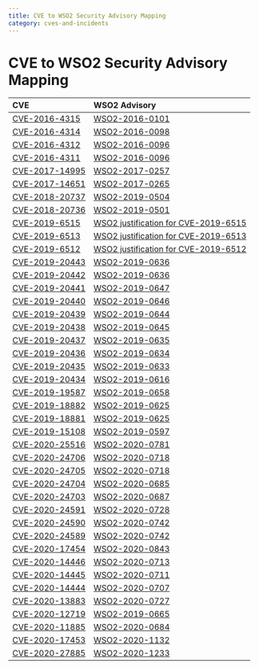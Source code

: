 ```yaml
---
title: CVE to WSO2 Security Advisory Mapping
category: cves-and-incidents
---
```


# CVE to WSO2 Security Advisory Mapping

| CVE   | WSO2 Advisory |
| :---- | :------------ |
| [CVE-2016-4315](https://www.cvedetails.com/cve/CVE-2016-4315/)    |	[WSO2-2016-0101](/security-advisories/2016/WSO2-2016-0101) |
| [CVE-2016-4314](https://www.cvedetails.com/cve/CVE-2016-4314/)    |	[WSO2-2016-0098](/security-advisories/2016/WSO2-2016-0098) |
| [CVE-2016-4312](https://www.cvedetails.com/cve/CVE-2016-4312/)    |	[WSO2-2016-0096](/security-advisories/2016/WSO2-2016-0096) |
| [CVE-2016-4311](https://www.cvedetails.com/cve/CVE-2016-4311/)    |	[WSO2-2016-0096](/security-advisories/2016/WSO2-2016-0096) |
| [CVE-2017-14995](https://www.cvedetails.com/cve/CVE-2017-14995/)  |	[WSO2-2017-0257](/security-advisories/2017/WSO2-2017-0257) |
| [CVE-2017-14651](https://www.cvedetails.com/cve/CVE-2017-14651/)  |	[WSO2-2017-0265](/security-advisories/2017/WSO2-2017-0265) |
| [CVE-2018-20737](https://www.cvedetails.com/cve/CVE-2018-20737/)  |	[WSO2-2019-0504](/security-advisories/2019/WSO2-2019-0504) |
| [CVE-2018-20736](https://www.cvedetails.com/cve/CVE-2018-20736/)  |	[WSO2-2019-0501](/security-advisories/2019/WSO2-2019-0501) |
| [CVE-2019-6515](https://www.cvedetails.com/cve/CVE-2019-6515/)    |	[WSO2 justification for CVE-2019-6515](/cves-and-incidents/cve-clarifications/CVE-2019-6515) |
| [CVE-2019-6513](https://www.cvedetails.com/cve/CVE-2019-6513/)    |	[WSO2 justification for CVE-2019-6513](/cves-and-incidents/cve-clarifications/CVE-2019-6513) |
| [CVE-2019-6512](https://www.cvedetails.com/cve/CVE-2019-6512/)    |	[WSO2 justification for CVE-2019-6512](/cves-and-incidents/cve-clarifications/CVE-2019-6512) |
| [CVE-2019-20443](https://www.cvedetails.com/cve/CVE-2019-20443/)  |	[WSO2-2019-0636](/security-advisories/2019/WSO2-2019-0636) |
| [CVE-2019-20442](https://www.cvedetails.com/cve/CVE-2019-20442/)  |	[WSO2-2019-0636](/security-advisories/2019/WSO2-2019-0636) |
| [CVE-2019-20441](https://www.cvedetails.com/cve/CVE-2019-20441/)  |	[WSO2-2019-0647](/security-advisories/2019/WSO2-2019-0647) |
| [CVE-2019-20440](https://www.cvedetails.com/cve/CVE-2019-20440/)  |	[WSO2-2019-0646](/security-advisories/2019/WSO2-2019-0646) |
| [CVE-2019-20439](https://www.cvedetails.com/cve/CVE-2019-20439/)  |	[WSO2-2019-0644](/security-advisories/2019/WSO2-2019-0644) |
| [CVE-2019-20438](https://www.cvedetails.com/cve/CVE-2019-20438/)  |	[WSO2-2019-0645](/security-advisories/2019/WSO2-2019-0645) |
| [CVE-2019-20437](https://www.cvedetails.com/cve/CVE-2019-20437/)  |	[WSO2-2019-0635](/security-advisories/2019/WSO2-2019-0635) |
| [CVE-2019-20436](https://www.cvedetails.com/cve/CVE-2019-20436/)  |	[WSO2-2019-0634](/security-advisories/2019/WSO2-2019-0634) |
| [CVE-2019-20435](https://www.cvedetails.com/cve/CVE-2019-20435/)  |	[WSO2-2019-0633](/security-advisories/2019/WSO2-2019-0633) |
| [CVE-2019-20434](https://www.cvedetails.com/cve/CVE-2019-20434/)  |	[WSO2-2019-0616](/security-advisories/2019/WSO2-2019-0616) |
| [CVE-2019-19587](https://www.cvedetails.com/cve/CVE-2019-19587/)  |	[WSO2-2019-0658](/security-advisories/2019/WSO2-2019-0658) |
| [CVE-2019-18882](https://www.cvedetails.com/cve/CVE-2019-18882/)  |	[WSO2-2019-0625](/security-advisories/2019/WSO2-2019-0625) |
| [CVE-2019-18881](https://www.cvedetails.com/cve/CVE-2019-18881/)  |	[WSO2-2019-0625](/security-advisories/2019/WSO2-2019-0625) |
| [CVE-2019-15108](https://www.cvedetails.com/cve/CVE-2019-15108/)  |	[WSO2-2019-0597](/security-advisories/2019/WSO2-2019-0597) |
| [CVE-2020-25516](https://www.cvedetails.com/cve/CVE-2020-25516/)  |	[WSO2-2020-0781](/security-advisories/2020/WSO2-2020-0781) |
| [CVE-2020-24706](https://www.cvedetails.com/cve/CVE-2020-24706/)  |	[WSO2-2020-0718](/security-advisories/2020/WSO2-2020-0718) |
| [CVE-2020-24705](https://www.cvedetails.com/cve/CVE-2020-24705/)  |	[WSO2-2020-0718](/security-advisories/2020/WSO2-2020-0718) |
| [CVE-2020-24704](https://www.cvedetails.com/cve/CVE-2020-24704/)  |	[WSO2-2020-0685](/security-advisories/2020/WSO2-2020-0685) |
| [CVE-2020-24703](https://www.cvedetails.com/cve/CVE-2020-24703/)  |	[WSO2-2020-0687](/security-advisories/2020/WSO2-2020-0687) |
| [CVE-2020-24591](https://www.cvedetails.com/cve/CVE-2020-24591/)  |	[WSO2-2020-0728](/security-advisories/2020/WSO2-2020-0728) |
| [CVE-2020-24590](https://www.cvedetails.com/cve/CVE-2020-24590/)  |	[WSO2-2020-0742](/security-advisories/2020/WSO2-2020-0742) |
| [CVE-2020-24589](https://www.cvedetails.com/cve/CVE-2020-24589/)  |	[WSO2-2020-0742](/security-advisories/2020/WSO2-2020-0742) |
| [CVE-2020-17454](https://www.cvedetails.com/cve/CVE-2020-17454/)  |	[WSO2-2020-0843](/security-advisories/2020/WSO2-2020-0843) |
| [CVE-2020-14446](https://www.cvedetails.com/cve/CVE-2020-14446/)  |	[WSO2-2020-0713](/security-advisories/2020/WSO2-2020-0713) |
| [CVE-2020-14445](https://www.cvedetails.com/cve/CVE-2020-14445/)  |	[WSO2-2020-0711](/security-advisories/2020/WSO2-2020-0711) |
| [CVE-2020-14444](https://www.cvedetails.com/cve/CVE-2020-14444/)  |	[WSO2-2020-0707](/security-advisories/2020/WSO2-2020-0707) |
| [CVE-2020-13883](https://www.cvedetails.com/cve/CVE-2020-13883/)  |	[WSO2-2020-0727](/security-advisories/2020/WSO2-2020-0727) |
| [CVE-2020-12719](https://www.cvedetails.com/cve/CVE-2020-12719/)  |	[WSO2-2019-0665](/security-advisories/2020/WSO2-2019-0665) |
| [CVE-2020-11885](https://www.cvedetails.com/cve/CVE-2020-11885/)  |	[WSO2-2020-0684](/security-advisories/2020/WSO2-2020-0684) |
| [CVE-2020-17453](https://www.cvedetails.com/cve/CVE-2020-17453/)  |	[WSO2-2020-1132](/security-advisories/2021/WSO2-2020-1132) |
| [CVE-2020-27885](https://www.cvedetails.com/cve/CVE-2020-27885/)  |	[WSO2-2020-1233](/security-advisories/2021/WSO2-2020-1233) |

